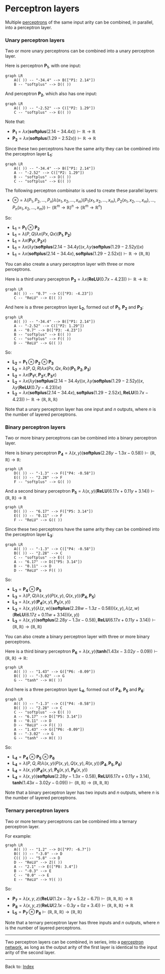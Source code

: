 # Perceptron layers

Multiple [perceptrons](perceptrons.md) of the same input arity can be combined, in parallel, into a perceptron layer.

### Unary perceptron layers

Two or more unary perceptrons can be combined into a unary perceptron layer.

Here is perceptron $\mathbf{P_1}$, with one input:

```mermaid
graph LR
    A(( )) -- "-34.4" --> B(["P1: 2.14"])
    B -- "softplus" --> D(( ))
```
And perceptron $\mathbf{P_2}$, which also has one input:

```mermaid
graph LR
    A(( )) -- "-2.52" --> C(["P2: 1.29"])
    C -- "softplus" --> E(( ))
```

Note that:
- $\mathbf{P_1} = \lambda x(\mathbf{softplus}(2.14 - 34.4x)) \vdash \mathbb{R}\to\mathbb{R}$
- $\mathbf{P_2} = \lambda x(\mathbf{softplus}(1.29 - 2.52x)) \vdash \mathbb{R}\to\mathbb{R}$

Since these two perceptrons have the same arity they can be combined into the perceptron layer $\mathbf{L_1}$:

```mermaid
graph LR
    A(( )) -- "-34.4" --> B(["P1: 2.14"])
    A -- "-2.52" --> C(["P2: 1.29"])
    B -- "softplus" --> D(( ))
    C -- "softplus" --> E(( ))
```

The following perceptron combinator is used to create these parallel layers:
- $\otimes = \lambda(P_1,P_2,\ldots, P_n)\lambda(x_1,x_2,\ldots,x_m)(P_1(x_1,x_2,\ldots,x_m),P_2(x_1,x_2,\ldots,x_m),\ldots, P_n(x_1,x_2,\ldots,x_m)) \vdash (\mathbb{R}^m\to\mathbb{R})^n \to (\mathbb{R}^m\to\mathbb{R}^n)$

So:
- $\mathbf{L_1} = \mathbf{P_1}\otimes\mathbf{P_2}$
- $\mathbf{L_1} = \lambda(P,Q)\lambda x(Px,Qx)(\mathbf{P_1},\mathbf{P_2})$
- $\mathbf{L_1} = \lambda x(\mathbf{P_1}x,\mathbf{P_2}x)$
- $\mathbf{L_1} = \lambda x(\lambda y(\mathbf{softplus}(2.14 - 34.4y))x,\lambda y(\mathbf{softplus}(1.29 - 2.52y))x)$
- $\mathbf{L_1} = \lambda x(\mathbf{softplus}(2.14 - 34.4x),\mathbf{softplus}(1.29 - 2.52x)) \vdash \mathbb{R}\to(\mathbb{R},\mathbb{R})$

You can also create a unary perceptron layer with three or more perceptrons.

Here is a third unary perceptron $\mathbf{P_3} = \lambda x(\mathbf{ReLU}(0.7x - 4.23)) \vdash \mathbb{R}\to\mathbb{R}$:

```mermaid
graph LR
    A(( )) -- "0.7" --> C(["P3: -4.23"])
    C -- "ReLU" --> E(( ))
```

And here is a three perceptron layer $\mathbf{L_2}$, formed out of $\mathbf{P_1}$, $\mathbf{P_2}$ and $\mathbf{P_3}$:

```mermaid
graph LR
    A(( )) -- "-34.4" --> B(["P1: 2.14"])
    A -- "-2.52" --> C(["P2: 1.29"])
    A -- "0.7" --> D(["P3: -4.23"])
    B -- "softplus" --> E(( ))
    C -- "softplus" --> F(( ))
    D -- "ReLU" --> G(( ))
```

So:
- $\mathbf{L_2} = \mathbf{P_1}\otimes\mathbf{P_2}\otimes\mathbf{P_3}$
- $\mathbf{L_2} = \lambda(P,Q,R)\lambda x(Px,Qx,Rx)(\mathbf{P_1},\mathbf{P_2},\mathbf{P_3})$
- $\mathbf{L_2} = \lambda x(\mathbf{P_1}x,\mathbf{P_2}x,\mathbf{P_3}x)$
- $\mathbf{L_2} = \lambda x(\lambda y(\mathbf{softplus}(2.14 - 34.4y))x,\lambda y(\mathbf{softplus}(1.29 - 2.52y))x,\lambda y(\mathbf{ReLU}(0.7y - 4.23))x)$
- $\mathbf{L_2} = \lambda x(\mathbf{softplus}(2.14 - 34.4x),\mathbf{softplus}(1.29 - 2.52x),\mathbf{ReLU}(0.7x - 4.23)) \vdash \mathbb{R}\to(\mathbb{R},\mathbb{R},\mathbb{R})$

Note that a unary perceptron layer has one input and $n$ outputs, where $n$ is the number of layered perceptrons. 

### Binary perceptron layers

Two or more binary perceptrons can be combined into a binary perceptron layer.

Here is binary perceptron $\mathbf{P_4} = \lambda(x,y)(\mathbf{softplus}(2.28y - 1.3x -0.58)) \vdash (\mathbb{R},\mathbb{R})\to\mathbb{R}$:

```mermaid
graph LR
    D(( )) -- "-1.3" --> F(["P4: -0.58"])
    E(( )) -- "2.28" --> F
    F -- "softplus" --> G(( ))
```

And a second binary perceptron $\mathbf{P_5} = \lambda(x,y)(\mathbf{ReLU}(6.17x + 0.11y + 3.14)) \vdash (\mathbb{R},\mathbb{R})\to\mathbb{R}$

```mermaid
graph LR
    D(( )) -- "6.17" --> F(["P5: 3.14"])
    E(( )) -- "0.11" --> F
    F -- "ReLU" --> G(( ))
```

Since these two perceptrons have the same arity they can be combined into the perceptron layer $\mathbf{L_3}$:

```mermaid
graph LR
    A(( )) -- "-1.3" --> C(["P4: -0.58"])
    B(( )) -- "2.28" --> C
    C -- "softplus" --> E(( ))
    A -- "6.17" --> D(["P5: 3.14"])
    B -- "0.11" --> D
    D -- "ReLU" --> F(( ))
```

So:
- $\mathbf{L_3} = \mathbf{P_4}\otimes\mathbf{P_5}$
- $\mathbf{L_3} = \lambda(P,Q)\lambda(x,y)(P(x,y),Q(x,y))(\mathbf{P_4},\mathbf{P_5})$
- $\mathbf{L_3} = \lambda(x,y)(\mathbf{P_4}(x,y),\mathbf{P_5}(x,y))$
- $\mathbf{L_3} = \lambda(x,y)(\lambda(z,w)(\mathbf{softplus}(2.28w - 1.3z -0.58))(x,y),\lambda(z,w)(\mathbf{ReLU}(6.17z + 0.11w + 3.14))(x,y))$
- $\mathbf{L_3} = \lambda(x,y)(\mathbf{softplus}(2.28y - 1.3x -0.58),\mathbf{ReLU}(6.17x + 0.11y + 3.14)) \vdash (\mathbb{R},\mathbb{R})\to(\mathbb{R},\mathbb{R})$


You can also create a binary perceptron layer with three or more binary perceptrons.

Here is a third binary perceptron $\mathbf{P_6} = \lambda(x,y)(\mathbf{tanh}(1.43x - 3.02y - 0.09)) \vdash (\mathbb{R},\mathbb{R})\to\mathbb{R}$:

```mermaid
graph LR
    A(( )) -- "1.43" --> G(["P6: -0.09"])
    B(( )) -- "-3.02" --> G
    G -- "tanh" --> H(( ))
```

And here is a three perceptron layer $\mathbf{L_4}$, formed out of $\mathbf{P_4}$, $\mathbf{P_5}$ and $\mathbf{P_6}$:

```mermaid
graph LR
    A(( )) -- "-1.3" --> C(["P4: -0.58"])
    B(( )) -- "2.28" --> C
    C -- "softplus" --> E(( ))
    A -- "6.17" --> D(["P5: 3.14"])
    B -- "0.11" --> D
    D -- "ReLU" --> F(( ))
    A -- "1.43" --> G(["P6: -0.09"])
    B -- "-3.02" --> G
    G -- "tanh" --> H(( ))
```

So:
- $\mathbf{L_4} = \mathbf{P_4}\otimes\mathbf{P_5}\otimes\mathbf{P_6}$
- $\mathbf{L_4} = \lambda(P,Q,R)\lambda(x,y)(P(x,y),Q(x,y),R(x,y))(\mathbf{P_4},\mathbf{P_5},\mathbf{P_6})$
- $\mathbf{L_4} = \lambda(x,y)(\mathbf{P_4}(x,y),\mathbf{P_5}(x,y),\mathbf{P_6}(x,y))$
- $\mathbf{L_4} = \lambda(x,y)(\mathbf{softplus}(2.28y - 1.3x -0.58), \mathbf{ReLU}(6.17x + 0.11y + 3.14), \mathbf{tanh}(1.43x - 3.02y - 0.09)) \vdash (\mathbb{R},\mathbb{R})\to(\mathbb{R},\mathbb{R},\mathbb{R})$

Note that a binary perceptron layer has two inputs and $n$ outputs, where $n$ is the number of layered perceptrons. 

### Ternary perceptron layers

Two or more ternary perceptrons can be combined into a ternary perceptron layer.

For example:

```mermaid
graph LR
    A(( )) -- "1.2" --> D(["P7: -6.7"])
    B(( )) -- "-3.0" --> D
    C(( )) -- "5.8" --> D
    D -- "ReLU" --> Z(( ))
    A -- "2.1" --> E(["P8: 3.4"])
    B -- "-0.3" --> E
    C -- "0.0" --> E
    E -- "ReLU" --> Y(( ))
```

So:
- $\mathbf{P_7} = \lambda(x,y,z)(\mathbf{ReLU}(1.2x - 3y + 5.2z - 6.7)) \vdash (\mathbb{R},\mathbb{R},\mathbb{R})\to\mathbb{R}$
- $\mathbf{P_8} = \lambda(x,y,z)(\mathbf{ReLU}(2.1x - 0.3y + 0z + 3.4)) \vdash (\mathbb{R},\mathbb{R},\mathbb{R})\to\mathbb{R}$
- $\mathbf{L_5} = \mathbf{P_7}\otimes\mathbf{P_8} \vdash (\mathbb{R},\mathbb{R},\mathbb{R})\to(\mathbb{R},\mathbb{R})$

Note that a ternary perceptron layer has three inputs and $n$ outputs, where $n$ is the number of layered perceptrons. 

----

Two perceptron layers can be combined, in series, into a [perceptron network](perceptron_networks.md), as long as the output arity of the first layer is identical to the input arity of the second layer. 

----

Back to: [Index](index.md)

